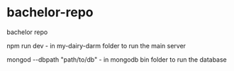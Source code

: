 # bachelor-repo
 bachelor repo

npm run dev - in my-dairy-darm folder to run the main server

mongod --dbpath "path/to/db" - in mongodb bin folder to run the database

